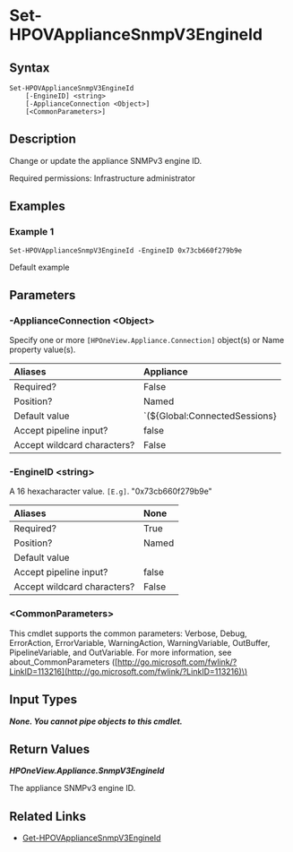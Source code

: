 ﻿---
description: Change the appliance SNMPv3 Engine ID
---

# Set-HPOVApplianceSnmpV3EngineId

## Syntax

```text
Set-HPOVApplianceSnmpV3EngineId
    [-EngineID] <string>
    [-ApplianceConnection <Object>]
    [<CommonParameters>]
```

## Description

Change or update the appliance SNMPv3 engine ID.

Required permissions: Infrastructure administrator

## Examples

###  Example 1 

```text
Set-HPOVApplianceSnmpV3EngineId -EngineID 0x73cb660f279b9e

```

Default example

## Parameters

### -ApplianceConnection &lt;Object&gt;

Specify one or more `[HPOneView.Appliance.Connection]` object(s) or Name property value(s).

| Aliases | Appliance |
| :--- | :--- |
| Required? | False |
| Position? | Named |
| Default value | `(${Global:ConnectedSessions} | ? Default)` |
| Accept pipeline input? | false |
| Accept wildcard characters? | False |

### -EngineID &lt;string&gt;

A 16 hexacharacter value. `[E.g]`. "0x73cb660f279b9e"

| Aliases | None |
| :--- | :--- |
| Required? | True |
| Position? | Named |
| Default value |  |
| Accept pipeline input? | false |
| Accept wildcard characters? | False |

### &lt;CommonParameters&gt;

This cmdlet supports the common parameters: Verbose, Debug, ErrorAction, ErrorVariable, WarningAction, WarningVariable, OutBuffer, PipelineVariable, and OutVariable. For more information, see about\_CommonParameters \([http://go.microsoft.com/fwlink/?LinkID=113216](http://go.microsoft.com/fwlink/?LinkID=113216)\)

## Input Types

_**None.  You cannot pipe objects to this cmdlet.**_

## Return Values

_**HPOneView.Appliance.SnmpV3EngineId**_

The appliance SNMPv3 engine ID.

## Related Links

* [Get-HPOVApplianceSnmpV3EngineId](get-hpovappliancesnmpv3engineid.md)
